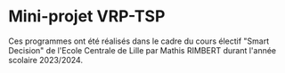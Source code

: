 # Mini-projet VRP-TSP

Ces programmes ont été réalisés dans le cadre du cours électif "Smart Decision" de l'Ecole Centrale de Lille par Mathis RIMBERT durant l'année scolaire 2023/2024.